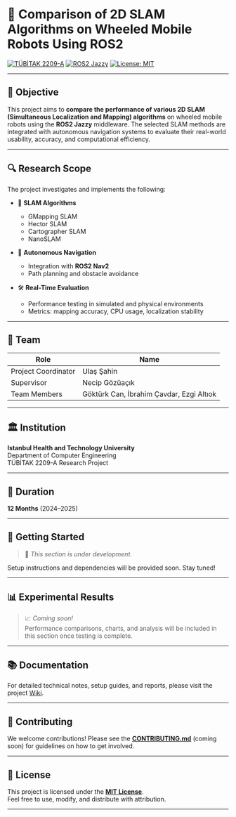 # 🤖 Comparison of 2D SLAM Algorithms on Wheeled Mobile Robots Using ROS2

[![TÜBİTAK 2209-A](https://img.shields.io/badge/TÜBİTAK-2209--A-blue.svg)](https://tubitak.gov.tr/)
[![ROS2 Jazzy](https://img.shields.io/badge/ROS2-Jazzy-green.svg)](https://docs.ros.org/en/jazzy/)
[![License: MIT](https://img.shields.io/badge/License-MIT-yellow.svg)](https://opensource.org/licenses/MIT)

---

## 🎯 Objective

This project aims to **compare the performance of various 2D SLAM (Simultaneous Localization and Mapping) algorithms** on wheeled mobile robots using the **ROS2 Jazzy** middleware. The selected SLAM methods are integrated with autonomous navigation systems to evaluate their real-world usability, accuracy, and computational efficiency.

---

## 🔍 Research Scope

The project investigates and implements the following:

- 🧭 **SLAM Algorithms**
  - GMapping SLAM  
  - Hector SLAM  
  - Cartographer SLAM  
  - NanoSLAM  

- 🤖 **Autonomous Navigation**
  - Integration with **ROS2 Nav2**
  - Path planning and obstacle avoidance

- 🛠️ **Real-Time Evaluation**
  - Performance testing in simulated and physical environments  
  - Metrics: mapping accuracy, CPU usage, localization stability

---

## 👥 Team

| Role               | Name               |
|--------------------|--------------------|
| Project Coordinator | Ulaş Şahin         |
| Supervisor          | Necip Gözüaçık     |
| Team Members        | Göktürk Can, İbrahim Çavdar, Ezgi Altıok |

---

## 🏛️ Institution

**Istanbul Health and Technology University**  
Department of Computer Engineering  
TÜBİTAK 2209-A Research Project

---

## 📅 Duration

**12 Months** (2024–2025)

---

## 🚀 Getting Started

> 🚧 *This section is under development.*

Setup instructions and dependencies will be provided soon. Stay tuned!

---

## 📊 Experimental Results

> 📈 *Coming soon!*  
Performance comparisons, charts, and analysis will be included in this section once testing is complete.

---

## 📚 Documentation

For detailed technical notes, setup guides, and reports, please visit the project [Wiki](../../wiki).

---

## 🤝 Contributing

We welcome contributions! Please see the **[CONTRIBUTING.md](CONTRIBUTING.md)** (coming soon) for guidelines on how to get involved.

---

## 📄 License

This project is licensed under the **[MIT License](https://opensource.org/licenses/MIT)**.  
Feel free to use, modify, and distribute with attribution.

---
